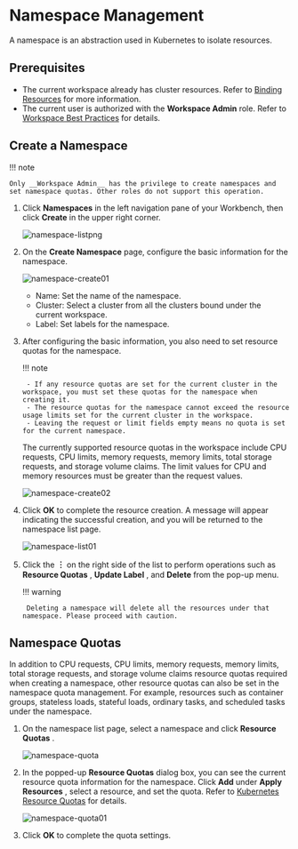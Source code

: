 # Namespace Management

A namespace is an abstraction used in Kubernetes to isolate resources.

## Prerequisites

- The current workspace already has cluster resources. Refer to [Binding Resources](../../../ghippo/user-guide/workspace/quota.md) for more information.
- The current user is authorized with the __Workspace Admin__ role. Refer to [Workspace Best Practices](../../../ghippo/user-guide/workspace/ws-best-practice.md) for details.

## Create a Namespace

!!! note

    Only __Workspace Admin__ has the privilege to create namespaces and set namespace quotas. Other roles do not support this operation.

1. Click __Namespaces__ in the left navigation pane of your Workbench, then click __Create__ in the upper right corner.

    ![namespace-listpng](https://docs.daocloud.io/daocloud-docs-images/docs/en/docs/amamba/images/create00.png)

2. On the __Create Namespace__ page, configure the basic information for the namespace.

    ![namespace-create01](https://docs.daocloud.io/daocloud-docs-images/docs/en/docs/amamba/images/create01.png)

    - Name: Set the name of the namespace.
    - Cluster: Select a cluster from all the clusters bound under the current workspace.
    - Label: Set labels for the namespace.

3. After configuring the basic information, you also need to set resource quotas for the namespace.

    !!! note

        - If any resource quotas are set for the current cluster in the workspace, you must set these quotas for the namespace when creating it.
        - The resource quotas for the namespace cannot exceed the resource usage limits set for the current cluster in the workspace.
        - Leaving the request or limit fields empty means no quota is set for the current namespace.

    The currently supported resource quotas in the workspace include CPU requests, CPU limits, memory requests, memory limits, total storage requests, and storage volume claims. The limit values for CPU and memory resources must be greater than the request values.

    ![namespace-create02](https://docs.daocloud.io/daocloud-docs-images/docs/en/docs/amamba/images/create02.png)

4. Click __OK__ to complete the resource creation. A message will appear indicating the successful creation, and you will be returned to the namespace list page.

    ![namespace-list01](https://docs.daocloud.io/daocloud-docs-images/docs/en/docs/amamba/images/create03.png)

5. Click the __︙__ on the right side of the list to perform operations such as __Resource Quotas__ , __Update Label__ , and __Delete__ from the pop-up menu.

    !!! warning

        Deleting a namespace will delete all the resources under that namespace. Please proceed with caution.

## Namespace Quotas

In addition to CPU requests, CPU limits, memory requests, memory limits, total storage requests, and storage volume claims resource quotas required when creating a namespace, other resource quotas can also be set in the namespace quota management. For example, resources such as container groups, stateless loads, stateful loads, ordinary tasks, and scheduled tasks under the namespace.

1. On the namespace list page, select a namespace and click __Resource Quotas__ .

    ![namespace-quota](https://docs.daocloud.io/daocloud-docs-images/docs/en/docs/amamba/images/ns-quota01.png)

2. In the popped-up __Resource Quotas__ dialog box, you can see the current resource quota information for the namespace. Click __Add__ under __Apply Resources__ , select a resource, and set the quota. Refer to [Kubernetes Resource Quotas](https://kubernetes.io/docs/concepts/policy/resource-quotas/) for details.

    ![namespace-quota01](https://docs.daocloud.io/daocloud-docs-images/docs/en/docs/amamba/images/ns-quota02.png)

3. Click __OK__ to complete the quota settings.
